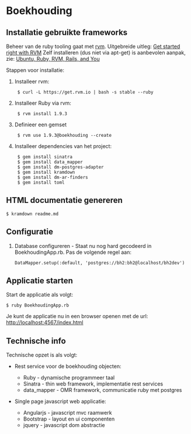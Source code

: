 # Boekhouding

## Installatie gebruikte frameworks

Beheer van de ruby tooling gaat met [rvm][1]. Uitgebreide uitleg: [Get started right with RVM][2]
Zelf installeren (dus niet via apt-get) is aanbevolen aanpak, zie: [Ubuntu, Ruby, RVM, Rails, and You][4]

Stappen voor installatie:

1. Installeer rvm:

        $ curl -L https://get.rvm.io | bash -s stable --ruby

2. Installeer Ruby via rvm:

        $ rvm install 1.9.3

3. Definieer een gemset

        $ rvm use 1.9.3@boekhouding --create

4. Installeer dependencies van het project:

        $ gem install sinatra
        $ gem install data_mapper
        $ gem install dm-postgres-adapter
        $ gem install kramdown
        $ gem install dm-ar-finders
        $ gem install toml

## HTML documentatie genereren

    $ kramdown readme.md

## Configuratie

1. Database configureren - Staat nu nog hard gecodeerd in BoekhoudingApp.rb. Pas
   de volgende regel aan:

       DataMapper.setup(:default, 'postgres://bh2:bh2@localhost/bh2dev')

## Applicatie starten

Start de applicatie als volgt:

    $ ruby BoekhoudingApp.rb

Je kunt de applicatie nu in een browser openen met de url: [http://localhost:4567/index.html][3]

## Technische info

Technische opzet is als volgt:

- Rest service voor de boekhouding objecten:
  - Ruby - dynamische programmeer taal
  - Sinatra - thin web framework, implementatie rest services
  - data_mapper - OMR framework, communicatie ruby met postgres
- Single page javascript web applicatie:
  - Angularjs - javascript mvc raamwerk
  - Bootstrap - layout en ui componenten
  - jquery - javascript dom abstractie

  [1]: https://rvm.io/
  [2]: http://sirupsen.com/get-started-right-with-rvm/
  [3]: http://localhost:4567/index.html
  [4]: http://ryanbigg.com/2010/12/ubuntu-ruby-rvm-rails-and-you/